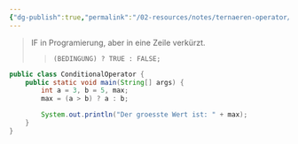 ```yaml
---
{"dg-publish":true,"permalink":"/02-resources/notes/ternaeren-operator/","tags":["code"],"updated":"2024-09-19T13:59:29.000+02:00"}
---
```


>IF in Programierung, aber in eine Zeile verkürzt.
>> `(BEDINGUNG) ? TRUE : FALSE;`

```java
public class ConditionalOperator {
	public static void main(String[] args) {
		int a = 3, b = 5, max;
		max = (a > b) ? a : b;

		System.out.println("Der groesste Wert ist: " + max);
	}
}
```